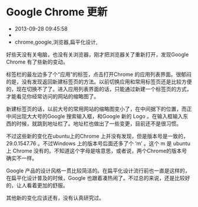 # Google Chrome 更新
- 2013-09-28 09:45:58
- 
- chrome,google,浏览器,扁平化设计,

<p>好些天没有关电脑，也没有关浏览器，刚才把浏览器关了重新打开，发现Google Chrome 有了些新的变动。</p>
<p>标签栏的最左边多了个“应用”的标签，点击打开Chrome 的应用列表界面。很郁闷的是，没有发现返回新建标签页的方法。以前切换应用和常用标签页还是比较方便的，现在切换不了了。进入应用列表界面的话，只能通过新建一个标签页的方式，才能看见你经常访问的网站的缩略图了。</p>
<p>新建标签页的话，以前大号的常用网站的缩略图变小了，在中间据下的位置，而正中间出现大大号的Google 搜索输入框，和Google 新的 Logo 。在输入框输入东西的时候，就跳到地址栏了。地址栏也做出了一些变更，目前还不是很习惯。</p>
<p>不过这些新的变化在ubuntu上的Chrome 上并没有发现，但是版本号是一致的，29.0.1547.76 。不过Windows 上的版本号后面还多了个 ‘m’ 。这个 m 是 ubuntu 上 Chrome 没有的。不知道这个字母是啥意思，或者说，两个Chrome的版本号确实不一样。</p><p>Google 产品的设计风格一贯比较简洁的。在扁平化设计流行前也一直是这样的，在扁平化设计普及的时候，Google 也跟着凑热闹了。不过总的来说，还是比较好的，让人看着更加的舒服。</p><p>其他新的变化应该还有，没有认真研究过。</p>
